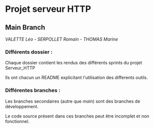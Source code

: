 # **Projet serveur HTTP**

## **Main Branch**

_VALETTE Léo - SERPOLLET Romain - THOMAS Marine_

### Différents dossier :

Chaque dossier contient les rendus des différents sprints du projet Serveur_HTTP

Ils ont chacun un README explicitant l'utilisation des differents outils.

### Différentes branches :

Les branches secondaires (autre que _main_) sont des branches de développement.

Le code source présent dans ces branches peut être incomplet et non fonctionnel.
